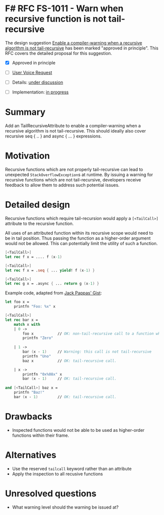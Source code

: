 # F# RFC FS-1011 - Warn when recursive function is not tail-recursive

The design suggestion [Enable a compiler-warning when a recursive algorithm is not tail-recursive][UserVoice] has been marked "approved in principle".
This RFC covers the detailed proposal for this suggestion.

* [x] Approved in principle
* [ ] [User Voice Request][UserVoice]
* [ ] Details: [under discussion][Details]
* [ ] Implementation: [in progress][Implementation]

  [UserVoice]:https://fslang.uservoice.com/forums/245727-f-language/suggestions/5663074-enable-a-compiler-warning-when-a-recursive-algorit
  [Details]:https://github.com/fsharp/FSharpLangDesign/issues/82
  [Implementation]:https://github.com/dotnet/fsharp/pull/1976

# Summary
[summary]: #summary

Add an TailRecursiveAttribute to enable a compiler-warning when a recursive algorithm is not tail-recursive. This should ideally also cover recursive seq { .. } and async { ... } expressions.

# Motivation
[motivation]: #motivation

Recursive functions which are not properly tail-recursive can lead to unexpected `StackOverflowException`s at runtime. By issuing a warning for recursive functions which are not tail-recursive, developers receive feedback to allow them to address such potential issues.

# Detailed design
[design]: #detailed-design

Recursive functions which require tail-recursion would apply a `[<TailCall>]` attribute to the recursive function.

All uses of an attributed function within its recursive scope would need to be in tail position. Thus passing the function as a higher-order argument would not be allowed. This can potentially limit the utility of such a function.

```fsharp
[<TailCall>] 
let rec f x = .... f (x-1)

[<TailCall>] 
let rec f x = .seq { ... yield! f (x-1) }

[<TailCall>] 
let rec g x = .async { ... return g (x-1) }
```

Example code, adapted from [Jack Pappas' Gist](https://gist.github.com/jack-pappas/9860949):

```fsharp
let foo x =
    printfn "Foo: %x" x

[<TailCall>]
let rec bar x =
    match x with
    | 0 ->
        foo x           // OK: non-tail-recursive call to a function which doesn't share the current stack frame (i.e., 'bar' or 'baz').
        printfn "Zero"
        
    | 1 ->
        bar (x - 1)     // Warning: this call is not tail-recursive
        printfn "Uno"
        baz x           // OK: tail-recursive call.

    | x ->
        printfn "0x%08x" x
        bar (x - 1)     // OK: tail-recursive call.
        
and [<TailCall>] baz x =
    printfn "Baz!"
    bar (x - 1)         // OK: tail-recursive call.
```

# Drawbacks
[drawbacks]: #drawbacks

* Inspected functions would not be able to be used as higher-order functions within their frame.

# Alternatives
[alternatives]: #alternatives

* Use the reserved `tailcall` keyword rather than an attribute
* Apply the inspection to all recusive functions

# Unresolved questions
[unresolved]: #unresolved-questions

* What warning level should the warning be issued at?
